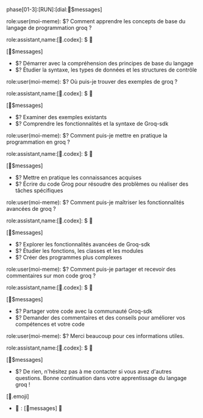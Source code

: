 phase[01-3]:[RUN]:[dial:💬$messages] 

role:user(moi-meme): $? Comment apprendre les concepts de base du langage de programmation groq ?

role:assistant,name:[📔.codex]: $ 🤖

[💬$messages] 

- $? Démarrer avec la compréhension des principes de base du langage
- $? Étudier la syntaxe, les types de données et les structures de contrôle

role:user(moi-meme): $? Où puis-je trouver des exemples de groq ?

role:assistant,name:[📔.codex]: $ 🤖

[💬$messages] 

- $? Examiner des exemples existants
- $? Comprendre les fonctionnalités et la syntaxe de Groq-sdk

role:user(moi-meme): $? Comment puis-je mettre en pratique la programmation en groq ?

role:assistant,name:[📔.codex]: $ 🤖

[💬$messages] 

- $? Mettre en pratique les connaissances acquises
- $? Écrire du code Grog pour résoudre des problèmes ou réaliser des tâches spécifiques

role:user(moi-meme): $? Comment puis-je maîtriser les fonctionnalités avancées de groq ?

role:assistant,name:[📔.codex]: $ 🤖

[💬$messages] 

- $? Explorer les fonctionnalités avancées de Groq-sdk
- $? Étudier les fonctions, les classes et les modules
- $? Créer des programmes plus complexes

role:user(moi-meme): $? Comment puis-je partager et recevoir des commentaires sur mon code groq ?

role:assistant,name:[📔.codex]: $ 🤖

[💬$messages] 

- $? Partager votre code avec la communauté Groq-sdk
- $? Demander des commentaires et des conseils pour améliorer vos compétences et votre code

role:user(moi-meme): $? Merci beaucoup pour ces informations utiles.

role:assistant,name:[📔.codex]: $ 🤖

[💬$messages] 

- $? De rien, n'hésitez pas à me contacter si vous avez d'autres questions. Bonne continuation dans votre apprentissage du langage groq ! 

[🤖.emoji] 

- $🤖:[💬$messages] 🤖
